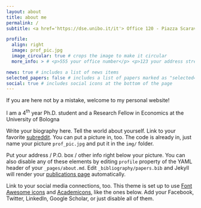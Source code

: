 ```yaml
---
layout: about
title: about me
permalink: /
subtitle: <a href='https://dse.unibo.it/it'> Office 120 - Piazza Scaravilli 2, Bologna</a>. University of Bologna, <a href='https://dse.unibo.it/it'>Department of Economics</a>. 

profile:
  align: right
  image: prof_pic.jpg
  image_circular: true # crops the image to make it circular
  more_info: > # <p>555 your office number</p> <p>123 your address street</p> <p>Your City, State 12345</p>

news: true # includes a list of news items
selected_papers: false # includes a list of papers marked as "selected={true}"
social: true # includes social icons at the bottom of the page
---
```


If you are here not by a mistake, welcome to my personal website!

I am a 4<sup>th</sup> year Ph.D. student and a Research Fellow in Economics at the University of Bologna

Write your biography here. Tell the world about yourself. Link to your favorite [subreddit](http://reddit.com). You can put a picture in, too. The code is already in, just name your picture `prof_pic.jpg` and put it in the `img/` folder.

Put your address / P.O. box / other info right below your picture. You can also disable any of these elements by editing `profile` property of the YAML header of your `_pages/about.md`. Edit `_bibliography/papers.bib` and Jekyll will render your [publications page](/al-folio/publications/) automatically.

Link to your social media connections, too. This theme is set up to use [Font Awesome icons](https://fontawesome.com/) and [Academicons](https://jpswalsh.github.io/academicons/), like the ones below. Add your Facebook, Twitter, LinkedIn, Google Scholar, or just disable all of them.
